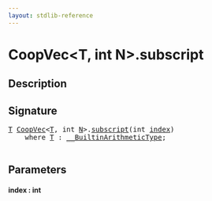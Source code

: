 ```yaml
---
layout: stdlib-reference
---
```


# CoopVec\<T, int N\>\.subscript

## Description





## Signature 

<pre>
<a href="index.html#typeparam-T" class="code_type">T</a> <a href="index.html" class="code_type">CoopVec</a>&lt;<a href="index.html#typeparam-T" class="code_type">T</a>, <span class="code_keyword">int</span> <a href="index.html#decl-N" class="code_var">N</a>&gt;.<a href="subscript.html">subscript</a>(<span class="code_keyword">int</span> <a href="subscript.html#decl-index" class="code_param">index</a>)
    <span class='code_keyword'>where</span> <a href="index.html#typeparam-T" class="code_type">T</a> : <a href="../../interfaces/0_builtinarithmetictype-029j/index.html" class="code_type">__BuiltinArithmeticType</a>;

</pre>

## Parameters

####  <a id="decl-index"></a>index  : int

